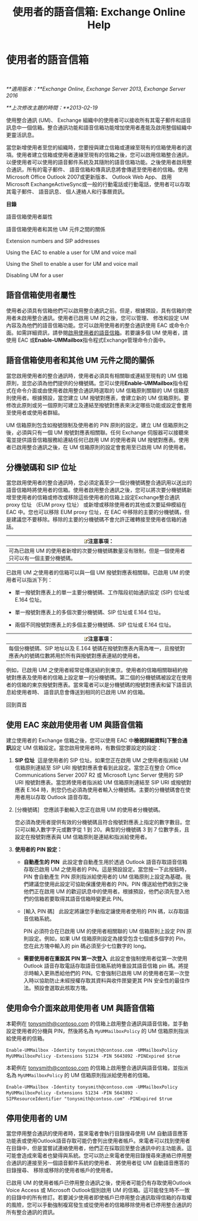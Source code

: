 ﻿---
title: '使用者的語音信箱: Exchange Online Help'
TOCTitle: 使用者的語音信箱
ms:assetid: 48e1f43b-fb7e-4a52-a2cb-0fb5da6ca65f
ms:mtpsurl: https://technet.microsoft.com/zh-tw/library/Aa997885(v=EXCHG.150)
ms:contentKeyID: 50473057
ms.date: 05/23/2018
mtps_version: v=EXCHG.150
ms.translationtype: MT
---

# 使用者的語音信箱

 

_**適用版本：**Exchange Online, Exchange Server 2013, Exchange Server 2016_

_**上次修改主題的時間：**2013-02-19_

使用整合通訊 (UM)、 Exchange 組織中的使用者可以接收所有其電子郵件和語音訊息中一個信箱。整合通訊功能和語音信箱功能增加使用者產能及啟用整個組織中更靈活訊息。

當您新增使用者至您的組織時，您要授與建立信箱或連線至現有的信箱使用者的選項。使用者建立信箱或使用者連線至現有的信箱之後，您可以啟用信箱整合通訊，以便使用者可以使用的語音郵件系統及其隨附的語音信箱功能。之後使用者啟用整合通訊，所有的電子郵件、 語音信箱和傳真訊息將會傳遞至使用者的信箱。使用 Microsoft Office Outlook 2007或更新版本、 Outlook Web App、 啟用 Microsoft ExchangeActiveSync或一般的行動電話或行動電話，使用者可以存取其電子郵件、 語音訊息、 個人連絡人和行事曆資訊。

**目錄**

語音信箱使用者屬性

語音信箱使用者和其他 UM 元件之間的關係

Extension numbers and SIP addresses

Using the EAC to enable a user for UM and voice mail

Using the Shell to enable a user for UM and voice mail

Disabling UM for a user

## 語音信箱使用者屬性

使用者必須具有信箱他們可以啟用整合通訊之前。但是，根據預設，具有信箱的使用者未啟用整合通訊。使用者已啟用 UM 的之後，您可以管理、 修改和設定 UM 內容及為他們的語音信箱功能。您可以啟用使用者的整合通訊使用 EAC 或命令介面。如需詳細資訊，請參閱[啟用使用者的語音信箱](enable-a-user-for-voice-mail-exchange-2013-help.md)。若要讓多個 UM 使用者，請使用 EAC 或**Enable-UMMailbox**指令程式Exchange管理命令介面中。

## 語音信箱使用者和其他 UM 元件之間的關係

當您啟用使用者的整合通訊時，使用者必須具有相關聯或連結至現有的 UM 信箱原則，並您必須為他們提供的分機號碼。您可以使用**Enable-UMMailbox**指令程式在命令介面或由使用者啟用整合通訊時選取的 UM 信箱原則關聯的 UM 信箱原則使用者。根據預設，當您建立 UM 撥號對應表，會建立新的 UM 信箱原則。要修改此原則或另一個原則可建立及連結至撥號對應表來決定哪些功能或設定會套用至使用者或使用者群組。

UM 信箱原則包含如撥號限制及使用者的 PIN 原則的設定。建立 UM 信箱原則之後，必須與只有一個 UM 撥號對應表相關聯。任何 Exchange 伺服器可以接聽來電並提供語音信箱服務給連結任何已啟用 UM 的使用者與 UM 撥號對應表。使用者已啟用整合通訊之後，在 UM 信箱原則的設定會套用至已啟用 UM 的使用者。

## 分機號碼和 SIP 位址

當您啟用使用者的整合通訊時，您必須定義至少一個分機號碼整合通訊用以送出的語音信箱時將使用者的信箱。使用者啟用整合通訊之後，您可以將次要分機號碼新增至使用者的信箱或修改或移除這些使用者的信箱上設定Exchange整合通訊 proxy 位址 （EUM proxy 位址） 或新增或移除使用者的其他或次要延伸模組在 EAC 中。您也可以移除 EUM proxy 位址，在 EAC 中移除的主要的分機號碼，但是建議您不要移除。移除的主要的分機號碼不會允許正確轉接至使用者信箱的通話。

<table>
<thead>
<tr class="header">
<th><img src="images/Bb124558.note(EXCHG.150).gif" title="注意事項" alt="注意事項" />注意事項：</th>
</tr>
</thead>
<tbody>
<tr class="odd">
<td>可為已啟用 UM 的使用者新增的次要分機號碼數量沒有限制，但是一個使用者只可以有一個主要分機號碼。</td>
</tr>
</tbody>
</table>


已啟用 UM 之使用者的信箱可以與一個 UM 撥號對應表相關聯。已啟用 UM 的使用者可以指派下列：

  - 單一撥號對應表上的單一主要分機號碼、工作階段初始通訊協定 (SIP) 位址或 E.164 位址。

  - 單一撥號對應表上的多個次要分機號碼、SIP 位址或 E.164 位址。

  - 兩個不同撥號對應表上的多個主要分機號碼、SIP 位址或 E.164 位址。

<table>
<thead>
<tr class="header">
<th><img src="images/Bb124558.note(EXCHG.150).gif" title="注意事項" alt="注意事項" />注意事項：</th>
</tr>
</thead>
<tbody>
<tr class="odd">
<td>每個分機號碼、SIP 地址以及 E.164 號碼在撥號對應表內需為唯一，且撥號對應表內的號碼位數將用於所有與撥號對應表連結的使用者。</td>
</tr>
</tbody>
</table>


例如，已啟用 UM 之使用者經常從傳送紐約到東京。使用者的信箱相關聯紐約撥號對應表及使用者的信箱上設定單一的分機號碼。第二個的分機號碼被設定在使用者的信箱的東京撥號對應表。當來電者可以是分機號碼的撥號對應表和留下語音訊息給使用者時、 語音訊息會傳送到相同的已啟用 UM 的信箱。

回到頁首

## 使用 EAC 來啟用使用者 UM 與語音信箱

建立使用者的 Exchange 信箱之後，您可以使用 EAC 中**檢視詳細資料\]**下**整合通訊**設定 UM 信箱設定。當您啟用使用者時，有數個您要設定的設定：

1.  **SIP 位址**  這是使用者的 SIP 位址。如果您正在啟用 UM 之使用者指派給 UM 信箱原則連結至 SIP URI 撥號對應表會看到此設定。當您正在整合 Office Communications Server 2007 R2 或 Microsoft Lync Server 使用的 SIP URI 撥號對應表。當您將使用者指派給 UM 信箱原則連結至 SIP URI 或撥號對應表 E.164 時，則您仍也必須為使用者輸入分機號碼。主要的分機號碼會在使用者用以存取 Outlook 語音存取。

2.  \[分機號碼\]   您應該手動輸入您正在啟用 UM 的使用者分機號碼。
    
    您必須為使用者提供有效的分機號碼且符合撥號對應表上指定的數字數目。您只可以輸入數字字元或數字從 1 到 20。典型的分機號碼 3 到 7 位數字長，且設定在撥號對應表與 UM 信箱原則是連結和指派給使用者。

3.  **使用者的 PIN 設定：**
    
      - **自動產生的 PIN**  此設定會自動產生用於透過 Outlook 語音存取語音信箱存取已啟用 UM 之使用者的 PIN。這是預設設定。當您按一下此按鈕時，PIN 會自動產生 PIN 原則指派給使用者的 UM 信箱原則上設定為基礎。我們建議您使用此設定可協助保護使用者的 PIN。PIN 傳送給他們收到之後他們正在啟用 UM 的歡迎訊息中的使用者。根據預設，他們必須先登入他們的信箱若要取得其語音信箱時變更此 PIN。
    
      - \[輸入 PIN 碼\]   此設定將讓您手動指定讓使用者使用的 PIN 碼，以存取語音信箱系統。
        
        PIN 必須符合在已啟用 UM 的使用者相關聯的 UM 信箱原則上設定 PIN 原則設定。例如，如果 UM 信箱原則設定為接受包含七個或多個字的 Pin，您在此方塊中輸入的 pin 碼必須至少七位數字的 long。
    
      - **需要使用者在重設其 PIN 第一次登入**  此設定會強制使用者從第一次使用 Outlook 語音存取電話存取語音信箱系統時重設其語音信箱 pin 碼。將提示時輸入更熟悉給他們的 PIN。它會強制已啟用 UM 的使用者在第一次登入時以協助防止未經授權存取其資料與收件匣變更其 PIN 安全性的最佳作法。預設會選取此核取方塊。

## 使用命令介面來啟用使用者 UM 與語音信箱

本範例在 tonysmith@contoso.com 的信箱上啟用整合通訊與語音信箱，並手動設定使用者的分機與 PIN，然後將名為 `MyUMMailboxPolicy` 的 UM 信箱原則指派給使用者的信箱。

    Enable-UMMailbox -Identity tonysmith@contoso.com -UMMailboxPolicy MyUMMailboxPolicy -Extensions 51234 -PIN 5643892 -PINExpired $true

本範例在 tonysmith@contoso.com 的信箱上啟用整合通訊與語音信箱，並指派名為 `MyUMMailboxPolicy` 的 UM 信箱原則指派給使用者的信箱。

    Enable-UMMailbox -Identity tonysmith@contoso.com -UMMailboxPolicy MyUMMailboxPolicy -Extensions 51234 -PIN 5643892 -SIPResourceIdentifier "tonysmith@contoso.com" -PINExpired $true

## 停用使用者的 UM

當您停用整合通訊的使用者時，當來電者會執行目錄搜尋使用 UM 自動語音應答功能表或使用Outlook語音存取可能仍會列出使用者帳戶。來電者可以找到使用者在目錄中，但是當嘗試連絡使用者，他們正在採取回至整合通訊中的主功能表。這可能會造成來電者也變得與系統。您可以防止來電者使用目錄搜尋來連絡已停用整合通訊的連接至另一個語音郵件系統的使用者、 將使用者從 UM 自動語音應答的目錄搜尋、 移除或移除的使用者帳戶的使用者。

已啟用 UM 的使用者帳戶已停用整合通訊之後，使用者可能仍有存取使用Outlook Voice Access 或 Microsoft Outlook個別啟用 UM 的信箱。這可能發生時不一致的目錄中的所有修訂。若要減少使用者即使帳戶已停用整合通訊取得信箱的存取權的風險，您可以手動強制複寫發生或從使用者的信箱移除使用者已停用整合通訊的所有整合通訊的資訊。

